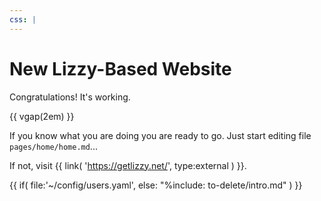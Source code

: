 ```yaml
---
css: |
---
```


# New Lizzy-Based Website

Congratulations! It's working.

{{ vgap(2em) }}

If you know what you are doing you are ready to go. Just start editing file ``pages/home/home.md``...

If not, visit {{ link( 'https://getlizzy.net/', type:external ) }}.



{{ if( 
    file:'~/config/users.yaml', 
    else: "%include: to-delete/intro.md" 
) }}
